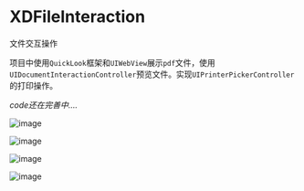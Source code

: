 # XDFileInteraction
文件交互操作

项目中使用`QuickLook`框架和`UIWebView`展示`pdf`文件，使用`UIDocumentInteractionController`预览文件。实现`UIPrinterPickerController`的打印操作。

*code还在完善中....*

![image](http://oalg33nuc.bkt.clouddn.com/image/4.pic.jpg)

![image](http://oalg33nuc.bkt.clouddn.com/image/1.pic.jpg)

![image](http://oalg33nuc.bkt.clouddn.com/image/4.pic.jpg)

![image](http://oalg33nuc.bkt.clouddn.com/image/2.pic.jpg)